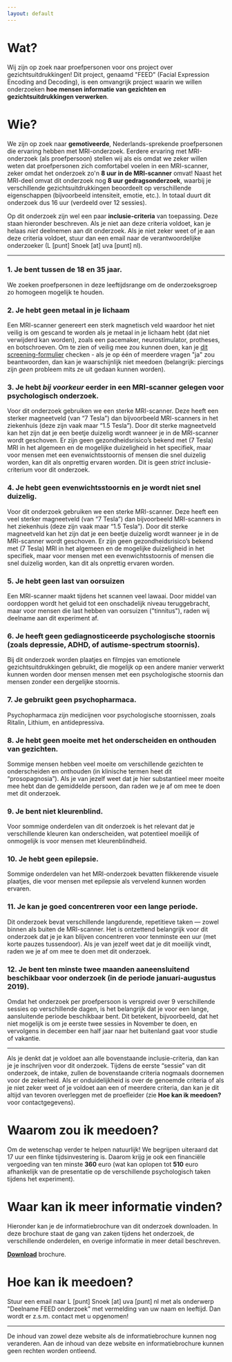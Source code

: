 ```yaml
---
layout: default
---
```


# __Wat__?
Wij zijn op zoek naar proefpersonen voor ons project over gezichtsuitdrukkingen!
Dit project, genaamd "FEED" (Facial Expression Encoding and Decoding), is een
omvangrijk project waarin we willen onderzoeken **hoe mensen informatie van
gezichten en gezichtsuitdrukkingen verwerken**. 

# __Wie__?
We zijn op zoek naar **gemotiveerde**, Nederlands-sprekende proefpersonen die ervaring hebben met
MRI-onderzoek. Eerdere ervaring met MRI-onderzoek (als proefpersoon) stellen
wij als eis omdat we zeker willen weten dat proefpersonen zich comfortabel voelen
in een MRI-scanner, zeker omdat het onderzoek zo'n **8 uur in de MRI-scanner** omvat!
Naast het MRI-deel omvat dit onderzoek nog **8 uur gedragsonderzoek**, waarbij je
verschillende gezichtsuitdrukkingen beoordeelt op verschillende eigenschappen
(bijvoorbeeld intensiteit, emotie, etc.). In totaal duurt dit onderzoek dus
16 uur (verdeeld over 12 sessies). 

Op dit onderzoek zijn wel een paar **inclusie-criteria** van toepassing. Deze
staan hieronder beschreven. Als je niet aan deze criteria voldoet, kan je
helaas *niet* deelnemen aan dit onderzoek. Als je niet zeker weet of je aan deze criteria voldoet,
stuur dan een email naar de verantwoordelijke onderzoeker (L [punt] Snoek [at] uva [punt] nl).

---

### 1. Je bent tussen de 18 en 35 jaar.
We zoeken proefpersonen in deze leeftijdsrange om de onderzoeksgroep zo homogeen mogelijk te houden.

### 2. Je hebt geen metaal in je lichaam
Een MRI-scanner genereert een sterk magnetisch veld waardoor het niet veilig is om gescand te worden als je metaal in je lichaam hebt (dat niet verwijderd kan worden), zoals een pacemaker, neurostimulator, protheses, en botschroeven. Om te zien of veilig mee zou kunnen doen, kan je [dit screening-formulier](Spinoza_MRI_screening.pdf) checken - als je op één of meerdere vragen "ja" zou beantwoorden, dan kan je waarschijnlijk niet meedoen (belangrijk: piercings zijn *geen* probleem mits ze uit gedaan kunnen worden).

### 3. Je hebt *bij voorkeur* eerder in een MRI-scanner gelegen voor psychologisch onderzoek.
Voor dit onderzoek gebruiken we een sterke MRI-scanner. Deze heeft een sterker magneetveld (van “7 Tesla”) dan bijvoorbeeld MRI-scanners in het ziekenhuis (deze zijn vaak maar “1.5 Tesla”). Door dit sterke magneetveld kan het zijn dat je een beetje duizelig wordt wanneer je in de MRI-scanner wordt geschoven. Er zijn geen gezondheidsrisico’s bekend met (7 Tesla) MRI in het algemeen en de mogelijke duizeligheid in het specifiek, maar voor mensen met een evenwichtsstoornis of mensen die snel duizelig worden, kan dit als onprettig ervaren worden. Dit is geen *strict* inclusie-criterium voor dit onderzoek.

### 4. Je hebt geen evenwichtsstoornis en je wordt niet snel duizelig.
Voor dit onderzoek gebruiken we een sterke MRI-scanner. Deze heeft een veel sterker magneetveld (van “7 Tesla”) dan bijvoorbeeld MRI-scanners in het ziekenhuis (deze zijn vaak maar “1.5 Tesla”). Door dit sterke magneetveld kan het zijn dat je een beetje duizelig wordt wanneer je in de MRI-scanner wordt geschoven. Er zijn geen gezondheidsrisico’s bekend met (7 Tesla) MRI in het algemeen en de mogelijke duizeligheid in het specifiek, maar voor mensen met een evenwichtsstoornis of mensen die snel duizelig worden, kan dit als onprettig ervaren worden.

### 5. Je hebt geen last van oorsuizen
Een MRI-scanner maakt tijdens het scannen veel lawaai. Door middel van oordoppen wordt het geluid tot een onschadelijk niveau teruggebracht, maar voor mensen die last hebben van oorsuizen ("tinnitus"), raden wij deelname aan dit experiment af.

### 6. Je heeft geen gediagnosticeerde psychologische stoornis (zoals depressie, ADHD, of autisme-spectrum stoornis).
Bij dit onderzoek worden plaatjes en filmpjes van emotionele gezichtsuitdrukkingen gebruikt, die mogelijk op een andere manier verwerkt kunnen worden door mensen mensen met een psychologische stoornis dan mensen zonder een dergelijke stoornis. 

### 7. Je gebruikt geen psychopharmaca.
Psychopharmaca zijn medicijnen voor psychologische stoornissen, zoals Ritalin, Lithium, en antidepressiva.

### 8. Je hebt geen moeite met het onderscheiden en onthouden van gezichten.
Sommige mensen hebben veel moeite om verschillende gezichten te onderscheiden en onthouden (in klinische termen heet dit “prosopagnosia”). Als je van jezelf weet dat je hier substantieel meer moeite mee hebt dan de gemiddelde persoon, dan raden we je af om mee te doen met dit onderzoek.

### 9. Je bent niet kleurenblind.
Voor sommige onderdelen van dit onderzoek is het relevant dat je verschillende kleuren kan onderscheiden, wat potentieel moeilijk of onmogelijk is voor mensen met kleurenblindheid.

### 10. Je hebt geen epilepsie.
Sommige onderdelen van het MRI-onderzoek bevatten flikkerende visuele plaatjes, die voor mensen met epilepsie als vervelend kunnen worden ervaren.

### 11. Je kan je goed concentreren voor een lange periode.
Dit onderzoek bevat verschillende langdurende, repetitieve taken — zowel binnen als buiten de MRI-scanner. Het is ontzettend belangrijk voor dit onderzoek dat je je kan blijven concentreren voor tenminste een uur (met korte pauzes tussendoor). Als je van jezelf weet dat je dit moeilijk vindt, raden we je af om mee te doen met dit onderzoek.

### 12. Je bent ten minste twee maanden aaneensluitend beschikbaar voor onderzoek (in de periode januari-augustus 2019).
Omdat het onderzoek per proefpersoon is verspreid over 9 verschillende sessies op verschillende dagen, is het belangrijk dat je voor een lange, aansluitende periode beschikbaar bent. Dit betekent, bijvoorbeeld, dat het niet mogelijk is om je eerste twee sessies in November te doen, en vervolgens in december een half jaar naar het buitenland gaat voor studie of vakantie.

---

Als je denkt dat je voldoet aan alle bovenstaande inclusie-criteria, dan kan je je inschrijven voor dit onderzoek. Tijdens de eerste “sessie” van dit onderzoek, de intake, zullen de bovenstaande criteria nogmaals doornemen voor de zekerheid. Als er onduidelijkheid is over de genoemde criteria of als je niet zeker weet of je voldoet aan een of meerdere criteria, dan kan je dit altijd van tevoren overleggen met de proefleider (zie **Hoe kan ik meedoen?** voor contactgegevens).

# __Waarom__ zou ik meedoen?
Om de wetenschap verder te helpen natuurlijk! We begrijpen uiteraard dat
17 uur een flinke tijdsinvestering is. Daarom krijg je ook een financiële
vergoeding van ten minste **360** euro (wat kan oplopen tot **510** euro afhankelijk van de presentatie op de verschillende psychologisch taken tijdens het experiment).  

# __Waar__ kan ik meer informatie vinden?
Hieronder kan je de informatiebrochure van dit onderzoek downloaden. In deze brochure
staat de gang van zaken tijdens het onderzoek, de verschillende onderdelen, en overige
informatie in meer detail beschreven.

[**Download**](FEED_informatiebrief_lang.pdf) brochure.

# __Hoe__ kan ik meedoen?
Stuur een email naar L [punt] Snoek [at] uva [punt] nl met als onderwerp "Deelname FEED onderzoek" met
vermelding van uw naam en leeftijd. Dan wordt er z.s.m. contact met u opgenomen!

---

De inhoud van zowel deze website als de informatiebrochure kunnen nog veranderen. Aan de inhoud van
deze website en informatiebrochure kunnen geen rechten worden ontleend.
